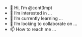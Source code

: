 - 👋 Hi, I’m @cont3mpt
- 👀 I’m interested in ...
- 🌱 I’m currently learning ...
- 💞️ I’m looking to collaborate on ...
- 📫 How to reach me ...

<!---
cont3mpt/cont3mpt is a ✨ special ✨ repository because its `README.md` (this file) appears on your GitHub profile.
You can click the Preview link to take a look at your changes.
--->
